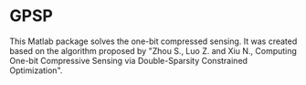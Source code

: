# GPSP
This Matlab package solves the one-bit compressed sensing. It was created based on the algorithm proposed by "Zhou S., Luo Z. and Xiu N., Computing One-bit Compressive Sensing via Double-Sparsity Constrained Optimization".
